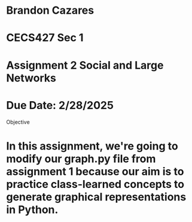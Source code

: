 # Brandon Cazares
# CECS427 Sec 1 
# Assignment 2 Social and Large Networks 
# Due Date: 2/28/2025

Objective
# In this assignment, we're going to modify our graph.py file from assignment 1 because our aim is to practice class-learned concepts to generate graphical representations in Python. 
# 
